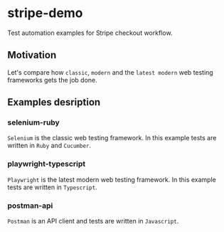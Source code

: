 # stripe-demo
Test automation examples for Stripe checkout workflow.

## Motivation

Let's compare how `classic`, `modern` and the `latest modern` web testing frameworks gets the job done.

## Examples desription

### selenium-ruby

`Selenium` is the classic web testing framework. In this example tests are written in `Ruby` and `Cucumber`.

### playwright-typescript

`Playwright` is the latest modern web testing framework. In this example tests are written in `Typescript`.

### postman-api

`Postman` is an API client and tests are written in `Javascript`.
